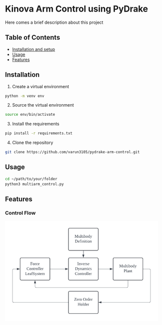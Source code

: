 # Kinova Arm Control using PyDrake

Here comes a brief description about this project

## Table of Contents
- [Installation and setup](#installation)
- [Usage](#usage)
- [Features](#features)



## Installation
1. Create a virtual environment 
```bash
python -m venv env
```

2. Source the virtual environment
```bash
source env/bin/activate
```

3. Install the requirements
```bash
pip install -r requirements.txt
```
4. Clone the repository
```bash
git clone https://github.com/varun3105/pydrake-arm-control.git
```


## Usage
```bash
cd ~/path/to/your/folder
python3 multiarm_control.py
```

## Features

### Control Flow
![Unable to load](box_diagram.png)
